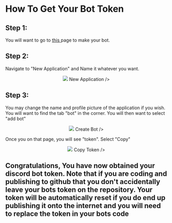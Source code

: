 <h1> How To Get Your Bot Token </h1> 

<h2> Step 1: </h2> 
<p>
  You will want to go to <a href="https://discord.com/developers/applications"> this </a> page to make your bot.
  </p> 
  
  <h2> Step 2: </h2> 
  <p> 
  Navigate to "New Application" and Name it whatever you want. 
  
  <p align="center">
    <img src="https://confighub.photos/images/gqS3XUBpgk05f1ho3o7cCmHq0.png"> New Application />
    </p>
  </p>
  
  <h2> Step 3: </h2> 
  <p> 
  You may change the name and profile picture of the application if you wish. 
  You will want to find the tab "bot" in the corner. You will then want to select "add bot" 
  <p align="center"> 
    <img src="https://confighub.photos/images/aKkXj8RiCZtcPSFPx2fv3y1NA.png"> Create Bot />
    </p>
    Once you on that page, you will see "token". Select "Copy" 
    <p align="center"> 
  <img src="https://confighub.photos/images/i9WluIHaW0LSWEK1ZJykn0bfD.png"> Copy Token />
  </p>
  </p>
  
  <h2> Congratulations, You have now obtained your discord bot token. Note that if you are coding and publishing to github that you don't accidentally leave your bots token on the repository. Your token will be automatically reset if you do end up publishing it onto the internet and you will need to replace the token in your bots code </h2>
